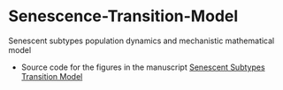 # Senescence-Transition-Model
Senescent subtypes population dynamics and mechanistic mathematical model
* Source code for the figures in the manuscript [Senescent Subtypes Transition Model](https://www.biorxiv.org/content/10.1101/2023.06.10.544466v1)
